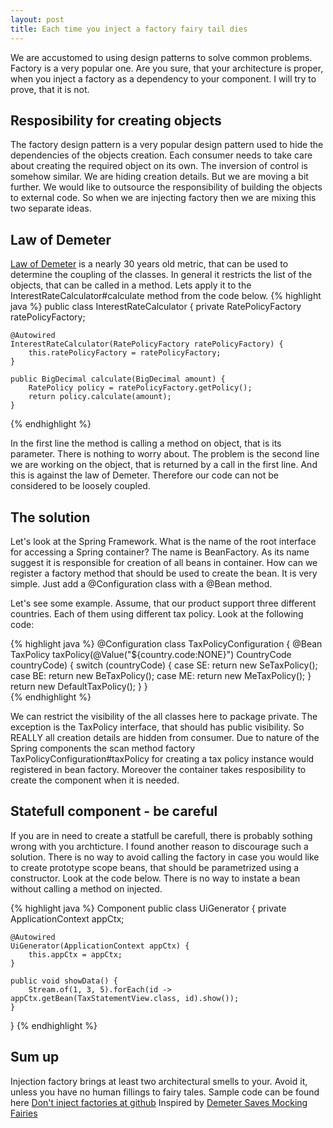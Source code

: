 ```yaml
---
layout: post
title: Each time you inject a factory fairy tail dies
---
```


We are accustomed to using design patterns to solve common problems. Factory is a very popular one. Are you sure, that your architecture is proper, when you inject a factory as a dependency to your component. I will try to prove, that it is not.

## Resposibility for creating objects

The factory design pattern is a very popular design pattern used to hide the dependencies of the objects creation. Each consumer needs to take care about creating the required object on its own. The inversion of control is somehow similar. We are hiding creation details. But we are moving a bit further. We would like to outsource the responsibility of building the objects to external code. So when we are injecting factory then we are mixing this two separate ideas. 

## Law of Demeter

[Law of Demeter](https://en.wikipedia.org/wiki/Law_of_Demeter) is a nearly 30 years old metric, that can be used to determine the coupling of the classes. In general it restricts the list of the objects, that can be called in a method. Lets apply it to the InterestRateCalculator#calculate method from the code below.
{% highlight java %}
public class InterestRateCalculator {
    private RatePolicyFactory ratePolicyFactory;

    @Autowired
    InterestRateCalculator(RatePolicyFactory ratePolicyFactory) {
        this.ratePolicyFactory = ratePolicyFactory;
    }

    public BigDecimal calculate(BigDecimal amount) {
        RatePolicy policy = ratePolicyFactory.getPolicy();
        return policy.calculate(amount);
    }
{% endhighlight %}

In the first line the method is calling a method on object, that is its parameter. There is nothing to worry about. The problem is the second line we are working on the object, that is returned by a call in the first line. And this is against the law of Demeter. Therefore our code can not be considered to be loosely coupled.
      
## The solution

Let's look at the Spring Framework. What is the name of the root interface for accessing a Spring container? The name is BeanFactory. As its name suggest it is responsible for creation of all beans in container. How can we register a factory method that should be used to create the bean. It is very simple. Just add a @Configuration class with a @Bean method.

Let's see some example. Assume, that our product support three different countries. Each of them using different tax policy. Look at the following code:

{% highlight java %}
@Configuration
class TaxPolicyConfiguration {
    @Bean
    TaxPolicy taxPolicy(@Value("${country.code:NONE}") CountryCode countryCode) {
        switch (countryCode) {
            case SE: return new SeTaxPolicy();
            case BE: return new BeTaxPolicy();
            case ME: return new MeTaxPolicy();
        }
        return new DefaultTaxPolicy();
    }
}   
{% endhighlight %}

We can restrict the visibility of the all classes here to package private. The exception is the TaxPolicy interface, that should has public visibility. So REALLY all creation details are hidden from consumer. Due to nature of the Spring components the scan method factory TaxPolicyConfiguration#taxPolicy for creating a tax policy instance would registered in bean factory.  Moreover the container takes resposibility to create the component when it is needed.

## Statefull component - be careful
If you are in need to create a statfull be carefull, there is probably sothing wrong with you archticture. I found another reason to discourage such a solution. There is no way to avoid calling the factory in case you would like to create prototype scope beans, that should be parametrized using a constructor. Look at the code below. There is no way to instate a bean without calling a method on injected.

{% highlight java %}
Component
public class UiGenerator {
    private ApplicationContext appCtx;

    @Autowired
    UiGenerator(ApplicationContext appCtx) {
        this.appCtx = appCtx;
    }

    public void showData() {
        Stream.of(1, 3, 5).forEach(id -> appCtx.getBean(TaxStatementView.class, id).show());
    }
}
{% endhighlight %}

## Sum up
Injection factory brings at least two architectural smells to your. Avoid it, unless you have no human fillings to fairy tales. 
Sample code can be found here [Don't inject factories at github](https://github.com/karolkalinski/dontinjectfactories)
Inspired by [Demeter Saves Mocking Fairies](http://dearjunior.blogspot.com/2009/11/demeter-saves-mocking-fairies.html)
